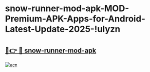 # snow-runner-mod-apk-MOD-Premium-APK-Apps-for-Android-Latest-Update-2025-!ulyzn

# <h2><a href="https://tg0paa.esa.edu.pl?title=snow-runner-mod-apk&ref=ulyzn">🔗👉 🔴 snow-runner-mod-apk</a></h2>

[![acn](https://github.com/user-attachments/assets/0f9c940e-d8b0-45ae-aac7-cd30a18b3e1c)](https://tg0paa.esa.edu.pl?title=snow-runner-mod-apk&ref=ulyzn)

